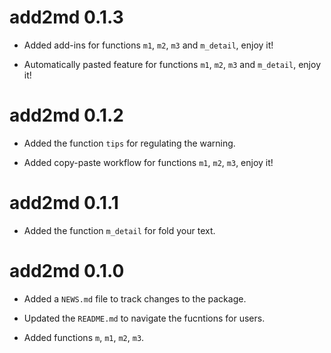 # add2md 0.1.3

* Added add-ins for functions `m1`, `m2`, `m3` and `m_detail`, enjoy it!

* Automatically pasted feature for functions `m1`, `m2`, `m3` and `m_detail`, enjoy it!

# add2md 0.1.2

* Added the function `tips` for regulating the warning.

* Added copy-paste workflow for functions `m1`, `m2`, `m3`, enjoy it!

# add2md 0.1.1

* Added the function `m_detail` for fold your text.

# add2md 0.1.0

* Added a `NEWS.md` file to track changes to the package.

* Updated the `README.md` to navigate the fucntions for users.

* Added functions `m`, `m1`, `m2`, `m3`.
